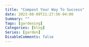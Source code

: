 ```yaml
---
title: "Compost Your Way To Success"
date: 2023-08-09T21:27:56-04:00
Summary: ""
Tags: [gardening]
Categories: [blog]
Series: [garden]
DisableComments: false
---
```

